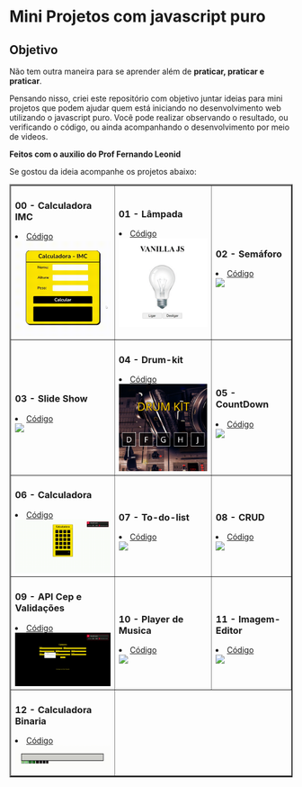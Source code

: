 # Mini Projetos com javascript puro

## Objetivo
Não tem outra maneira para se aprender além de **praticar, praticar e praticar**.

Pensando nisso, criei este repositório com objetivo juntar ideias para mini projetos que podem ajudar quem está iniciando no desenvolvimento web utilizando o javascript puro.
Você pode realizar observando o resultado, ou verificando o código, ou ainda acompanhando o desenvolvimento por meio de videos.

**Feitos com o auxilio do Prof Fernando Leonid**

Se gostou da ideia acompanhe os projetos abaixo:

<table border="2">
  <tr>
    <td>
        <h3>00 - Calculadora IMC</h3>
        <li><a href="">Código</a></li>
        <a href=""><img src="./img/00-imc.gif" width="250px"></a>
    </td>
      <td>
        <h3>01 - Lâmpada</h3>
        <li><a href="https://github.com/victor-joness/CodeChallenges/tree/main/Fernando%20Leonid%20-%20Challenger/01-Lampada%20em%20Js">Código</a></li>
        <a href="https://github.com/victor-joness/CodeChallenges/tree/main/Fernando%20Leonid%20-%20Challenger/01-Lampada%20em%20Js"><img src="./img/01-lamp.gif" width="250px"></a>
    </td>
    <td>
      <h3>02 - Semáforo</h3>
      <li><a href="">Código</a></li>
      <a href=""><img src="./img/02-semáfoto.gif" width="250px" ></a>
    </td>
  </tr>
  <tr>
    <td>
      <h3>03 - Slide Show</h3>
      <li><a href="">Código</a></li>
      <a href=""><img src="./img/03-slidershow.gif" width="250px" ></a>
    </td>
    <td>
      <h3>04 - Drum-kit</h3>
      <li><a href="">Código</a></li>
      <a href=""><img src="./img/04-DRUM-KIT.gif" width="250px" ></a>
    </td>
    <td>
      <h3>05 - CountDown</h3>
      <li><a href="">Código</a></li>
      <a href=""><img src="./img/05-countdown.gif" width="250px" ></a>
    </td>
  </tr>
  <tr>
    <td>
      <h3>06 - Calculadora</h3>
      <li><a href="">Código</a></li>
      <a href=""><img src="./img/06-Calculadora.gif" width="250px" ></a>
    </td>
    <td>
      <h3>07 - To-do-list</h3>
      <li><a href="">Código</a></li>
      <a href=""><img src="./img/07-todo-List.gif" width="250px" ></a>
    </td>
    <td>
      <h3>08 - CRUD</h3>
      <li><a href="">Código</a></li>
      <a href=""><img src="./img/08-crud.gif" width="250px" ></a>
    </td>
  </tr>
  <tr>
    <td>
      <h3>09 - API Cep e Validações</h3>
      <li><a href="">Código</a></li>
      <a href=""><img src="./img/09-API-Cep.gif" width="250px" ></a>
    </td>
    <td>
      <h3>10 - Player de Musica</h3>
      <li><a href="">Código</a></li>
      <a href=""><img src="./img/07-todo-List.gif" width="250px" ></a>
    </td>
    <td>
      <h3>11 - Imagem-Editor</h3>
      <li><a href="">Código</a></li>
      <a href=""><img src="./img/08-crud.gif" width="250px" ></a>
    </td>
  </tr>
  <tr>
    <td>
      <h3>12 - Calculadora Binaria</h3>
      <li><a href="https://github.com/victor-joness/CodeChallenges/tree/main/Fernando%20Leonid%20-%20Challenger/12-Binary-Calculator">Código</a></li>
      <a href="https://github.com/victor-joness/CodeChallenges/tree/main/Fernando%20Leonid%20-%20Challenger/12-Binary-Calculator"><img src="./img/12-binaria.gif" width="250px"></a>
    </td>
  </tr>
</table>
